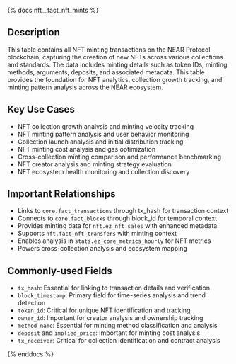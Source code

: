 {% docs nft__fact_nft_mints %}

## Description
This table contains all NFT minting transactions on the NEAR Protocol blockchain, capturing the creation of new NFTs across various collections and standards. The data includes minting details such as token IDs, minting methods, arguments, deposits, and associated metadata. This table provides the foundation for NFT analytics, collection growth tracking, and minting pattern analysis across the NEAR ecosystem.

## Key Use Cases
- NFT collection growth analysis and minting velocity tracking
- NFT minting pattern analysis and user behavior monitoring
- Collection launch analysis and initial distribution tracking
- NFT minting cost analysis and gas optimization
- Cross-collection minting comparison and performance benchmarking
- NFT creator analysis and minting strategy evaluation
- NFT ecosystem health monitoring and collection discovery

## Important Relationships
- Links to `core.fact_transactions` through tx_hash for transaction context
- Connects to `core.fact_blocks` through block_id for temporal context
- Provides minting data for `nft.ez_nft_sales` with enhanced metadata
- Supports `nft.fact_nft_transfers` with minting context
- Enables analysis in `stats.ez_core_metrics_hourly` for NFT metrics
- Powers cross-collection analysis and ecosystem mapping

## Commonly-used Fields
- `tx_hash`: Essential for linking to transaction details and verification
- `block_timestamp`: Primary field for time-series analysis and trend detection
- `token_id`: Critical for unique NFT identification and tracking
- `owner_id`: Important for creator analysis and ownership tracking
- `method_name`: Essential for minting method classification and analysis
- `deposit` and `implied_price`: Important for minting cost analysis
- `tx_receiver`: Critical for collection identification and contract analysis

{% enddocs %} 